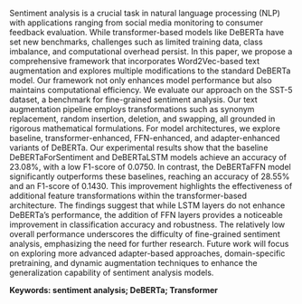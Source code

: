 Sentiment analysis is a crucial task in natural language processing (NLP) with applications ranging from social media monitoring to consumer feedback evaluation. While transformer-based models like DeBERTa have set new benchmarks, challenges such as limited training data, class imbalance, and computational overhead persist. In this paper, we propose a comprehensive framework that incorporates Word2Vec-based text augmentation and explores multiple modifications to the standard DeBERTa model. Our framework not only enhances model performance but also maintains computational efficiency.
We evaluate our approach on the SST-5 dataset, a benchmark for fine-grained sentiment analysis. Our text augmentation pipeline employs transformations such as synonym replacement, random insertion, deletion, and swapping, all grounded in rigorous mathematical formulations. For model architectures, we explore baseline, transformer-enhanced, FFN-enhanced, and adapter-enhanced variants of DeBERTa.
Our experimental results show that the baseline DeBERTaForSentiment and DeBERTaLSTM models achieve an accuracy of 23.08\%, with a low F1-score of 0.0750. In contrast, the DeBERTaFFN model significantly outperforms these baselines, reaching an accuracy of 28.55\% and an F1-score of 0.1430. This improvement highlights the effectiveness of additional feature transformations within the transformer-based architecture.
The findings suggest that while LSTM layers do not enhance DeBERTa’s performance, the addition of FFN layers provides a noticeable improvement in classification accuracy and robustness. The relatively low overall performance underscores the difficulty of fine-grained sentiment analysis, emphasizing the need for further research. Future work will focus on exploring more advanced adapter-based approaches, domain-specific pretraining, and dynamic augmentation techniques to enhance the generalization capability of sentiment analysis models.


**Keywords: sentiment analysis; DeBERTa; Transformer**
